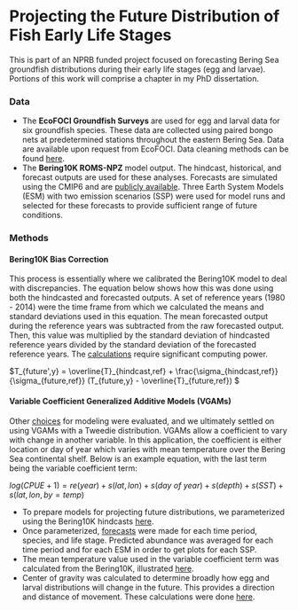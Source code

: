 # Projecting the Future Distribution of Fish Early Life Stages

This is part of an NPRB funded project focused on forecasting Bering Sea groundfish distributions during their early life stages (egg and larvae). Portions of this work will comprise a chapter in my PhD dissertation.

### Data
- The **EcoFOCI Groundfish Surveys** are used for egg and larval data for six groundfish species. These data are collected using paired bongo nets at predetermined stations throughout the eastern Bering Sea. Data are available upon request from EcoFOCI. Data cleaning methods can be found [here](code/EcoFOCI_cleaning.R/).
- The **Bering10K ROMS-NPZ** model output. The hindcast, historical, and forecast outputs are used for these analyses. Forecasts are simulated using the CMIP6 and are [publicly available](https://beringnpz.github.io/roms-bering-sea/B10K-dataset-docs/). Three Earth System Models (ESM) with two emission scenarios (SSP) were used for model runs and selected for these forecasts to provide sufficient range of future conditions.

### Methods
#### Bering10K Bias Correction
This process is essentially where we calibrated the Bering10K model to deal with discrepancies. The equation below shows how this was done using both the hindcasted and forecasted outputs. A set of reference years (1980 - 2014) were the time frame from which we calculated the means and standard deviations used in this equation. The mean forecasted output during the reference years was subtracted from the raw forecasted output. Then, this value was multiplied by the standard deviation of hindcasted reference years divided by the standard deviation of the forecasted reference years. The [calculations](code/bias_correction.R/) require significant computing power. 

$`T_{future',y} = \overline{T}_{hindcast,ref} + \frac{\sigma_{hindcast,ref}}{\sigma_{future,ref}} (T_{future,y} - \overline{T}_{future,ref})
`$

#### Variable Coefficient Generalized Additive Models (VGAMs)
Other [choices](code/model_exploratory.R/) for modeling were evaluated, and we ultimately settled on using VGAMs with a Tweedie distribution. VGAMs allow a coefficient to vary with change in another variable. In this application, the coefficient is either location or day of year which varies with mean temperature over the Bering Sea continental shelf. Below is an example equation, with the last term being the variable coefficient term:

$`
log(CPUE + 1) = re(year) + s(lat, lon) + s(day\ of\ year) + s(depth) + s(SST) + s(lat, lon, by = temp)
`$

- To prepare models for projecting future distributions, we parameterized using the Bering10K hindcasts [here](code/hindcast_wROMS.Rmd/).
- Once parameterized, [forecasts](code/projections.R/) were made for each time period, species, and life stage. Predicted abundance was averaged for each time period and for each ESM in order to get plots for each SSP.
- The mean temperature value used in the variable coefficient term was calculated from the Bering10K, illustrated [here](code/ROMS_temp_index.R/).
- Center of gravity was calculated to determine broadly how egg and larval distributions will change in the future. This provides a direction and distance of movement. These calculations were done [here](code/center_of_gravity.R).
